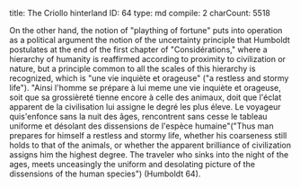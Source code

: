 title:          The Criollo hinterland
ID:             64
type:           md
compile:        2
charCount:      5518


 <!-- 
 Ideas sueltas para esta sección:
 
 - Del mismo modo que Bolívar metaforiza la agencia política por fuera de su comprensión como "torrente" y "turbulencia", las "estepas y desiertos" son un tropo para designar lo ignorado por Europa antes que una categoría geográfica. 
 	- Identificar constantes y variables en la caracterización 
	- Lo que la estabiliza: el límite de la civilización. Para muestra: Tartaria.
 	- Es un tropo que define el límite de la civilización. 
 	- Su principal función es alisar el espacio estriado. Ese alisamiento es la condición de posibilidad para que regiones tan disímiles entren en la misma categoría geográfica.

- La noción de los llanos venezolanos como "frontera" espeja lo que dice de las estepas de Mongolia y Tartaria:
	- Febres: He states that the steppes of Mongolia and Tartary have been a geographical barrier between the "people who are still rude" ("des peuples encore grossiers") and the "the race of anciently civilized men" ("la race d'hommes anciennement civilisés") of Hindustan and Tibet.
 	 - Lo que apunta Walls sirve para reafirmar que la serie de humboldt homologa espacios planos de muy 	distinta geología e historia:
 	- Walls: The point for you would be to differentiate the kind of agencies 			involved: in Asia, human/horse partnerships allowed a very different historical 	unfolding across the Asian steppes than in the Llanos, where no such 			partnerships were possible, and indeed, historically, the llanos did not invite 		nor 	accept Indigenous settlement because of the complex ecological 			relationships between all the many South American agencies--rain, drought, 		plant cover, soil, climate, proximity of fertile landscapes, absence of ungulates 		and horses . . . which would have made settlement possible! 
	-  . . The difference, then, of most relevance here would be that in Asia, 			human/animal relationships allow the steppes, the barrier, to become a 			corridor (something that cannot happen without HORSES!); but in Venezuela, 		no horses (no cattle either): so no transportation, no corridors, no species to 		graze on the llanos . . . not until Europe brought horses and cattle (invasive 		species! Not to mention the cowboy culture that came with them . . . .)

 
- En la lectura de Asia hay un (o podría haber, toca doble chequear) etapismo, que va de la gente "todavía grosera" al norte de Tartaria a las antiguas civilizaciones, pasando por el punto intermedio de la vida pastoril. En América Humboldt trata de estabilizar también ese scafolding, asumiendo que es un "desierto". Porque, como señala Walls, hay apego a una historización de acuerdo a los medios de producción y explotación de la naturaleza. Y en esta competencia, los indígenas quedaban atrasados pues no habían domesticado animales domésticos y no conocían el caballo.
	- Humboldt: "[T]he Llanos are suitable for raising livestock; but the care of 		milk-giving animals was nearly unknown to the original inhabitants of the 		New Continent. Hardly any of the American tribes knew to make use of the 		advantages that Nature had also afforded them in this regard."
	- Walls: Note, though, an important difgit aference he’s pointing to: In Asia, 		these are pastoral peoples. But the Indigenous peoples of the Americas 			precisely lacked a pastoral culture, since the fauna of the Americas did not 		include species suitable for pastoral domestication! (“skipping the stage of a 		herding life,” p. 35.) 
	- Walls: This defied contemporary understandings of human development, 		which was said to require a herding, or pastoral, stage: that is, “stadial” or 		state-to-state evolution of civilization. . . . which was erected to create a barrier 	between savage and civil: Indians were savage and couldn't be or have ever 		been civilized, because they didn't have a pastoral stage, necessary in order to 	progress to the third stage .
- Febres: el sujeto del que está hablando Humboldt aquí --el llanero-- no es 		indígena ni negro sino criptógamo, y tiene sus rasgos pastorales, pero tiene 		otros rasgos que no lo son, y que están habitando ya de alguna forma una 		zona nuclear de la formación de la modernidad --una especie de piratería de 		tierra, una economía del contrabando y la ilegalidad. Es lo que José Luis Romero llama el "hinterland" criollo. Habría que ir a "viaje" a doble chequear pero pareciera que es así.
 -->
 
On the other hand, the notion of "plaything of fortune" puts into operation as a political argument the notion of the uncertainty principle that Humboldt postulates at the end of the first chapter of "Considérations," where a hierarchy of humanity is reaffirmed according to proximity to civilization or nature, but a principle common to all the scales of this hierarchy is recognized, which is "une vie inquiète et orageuse" ("a restless and stormy life"). "Ainsi l'homme se prépare à lui meme une vie inquiète et orageuse, soit que sa grossièreté tienne encore à celle des animaux, doit que l'éclat apparent de la civilisation lui assigne le degré les plus éleve. Le voyageur quis'enfonce sans la nuit des âges, rencontrent sans cesse le tableau uniforme et désolant des dissensions de l'espèce humaine"("Thus man prepares for himself a restless and stormy life, whether his coarseness still holds to that of the animals, or whether the apparent brilliance of civilization assigns him the highest degree. The traveler who sinks into the night of the ages, meets unceasingly the uniform and desolating picture of the dissensions of the human species") <!-- comentar la cita y explicar por qué importa-->(Humboldt 64).

